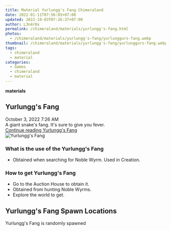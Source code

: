 ```yaml
---
title: Material Yurlungg's Fang Chimeraland
date: 2022-01-11T07:56:03+07:00
updated: 2022-10-03T07:26:37+07:00
author: L3n4r0x
permalink: /chimeraland/materials/yurlungg's-fang.html
photos:
  - /chimeraland/materials/yurlungg's-fang/yurlunggurs-fang.webp
thumbnail: /chimeraland/materials/yurlungg's-fang/yurlunggurs-fang.webp
tags:
  - chimeraland
  - material
categories:
  - Games
  - chimeraland
  - material
---
```


<link
  rel="stylesheet"
  href="https://rawcdn.githack.com/dimaslanjaka/Web-Manajemen/870a349/css/bootstrap-5-3-0-alpha3-wrapper.css"
/>
<section id="bootstrap-wrapper">
  <div data-bs-theme="dark">
    <div
      class="row g-0 border rounded overflow-hidden flex-md-row mb-4 shadow-sm position-relative bg-dark text-light"
    >
      <div class="col p-4 d-flex flex-column position-static">
        <strong class="d-inline-block mb-2 text-success">materials</strong>
        <h2 class="mb-0">Yurlungg&#x27;s Fang</h2>
        <div class="mb-1 text-muted">October 3, 2022 7:26 AM</div>
        <div class="mb-2 border p-1">
          A giant snake&#x27;s fang. It&#x27;s sure to give you fever.
        </div>
        <a
          href="/chimeraland/materials/yurlungg&#x27;s-fang.html"
          class="stretched-link d-none text-primary"
          >Continue reading Yurlungg&#x27;s Fang</a
        >
      </div>
      <div class="col-auto d-none d-md-block d-lg-block">
        <img
          src="https://www.webmanajemen.com/chimeraland/materials/yurlungg&#x27;s-fang/yurlunggurs-fang.webp"
          alt="Yurlungg&#x27;s Fang"
        />
      </div>
    </div>
    <div class="row">
      <div class="col-lg-6 col-12 mb-2">
        <div class="card">
          <div class="card-body">
            <h3 class="card-title">
              What is the use of the Yurlungg&#x27;s Fang
            </h3>
            <div class="card-text">
              <ul>
                <li>
                  Obtained when searching for Noble Wyrm. Used in Creation.
                </li>
              </ul>
            </div>
          </div>
        </div>
      </div>
      <div class="col-lg-6 col-12 mb-2">
        <div class="card">
          <div class="card-body">
            <h3 class="card-title">How to get Yurlungg&#x27;s Fang</h3>
            <div class="card-text">
              <ul>
                <li>Go to the Auction House to obtain it.</li>
                <li>Obtained from hunting Noble Wyrms.</li>
                <li>Explore the world to get.</li>
              </ul>
            </div>
          </div>
        </div>
      </div>
      <div class="col-12 mb-2">
        <h2>Yurlungg&#x27;s Fang Spawn Locations</h2>
        <p>Yurlungg&#x27;s Fang is randomly spawned</p>
      </div>
    </div>
  </div>
</section>